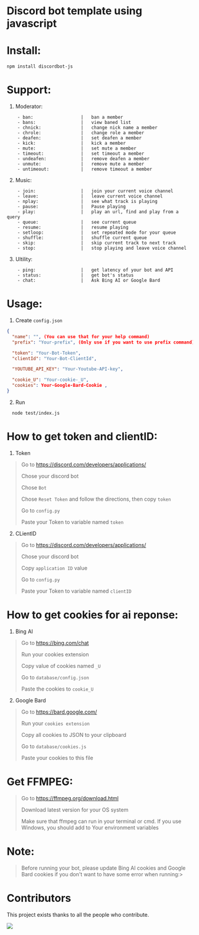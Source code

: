 # Discord bot template using javascript

# Install:

```shell
npm install discordbot-js
```

# Support:

1. Moderator:
```shell
	- ban:					|	ban a member
	- bans:					|   view baned list 
	- chnick:				|	change nick name a member
	- chrole:				|	change role a member
	- deafen:				|	set deafen a member
	- kick:					|	kick a member
	- mute:					|	set mute a member
	- timeout:				|	set timeout a member
	- undeafen:				|	remove deafen a member
	- unmute:				|	remove mute a member
	- untimeout:			|	remove timeout a member
```

2. Music:
```shell
	- join:					|	join your current voice channel
	- leave:				|   leave current voice channel
	- nplay:				|	see what track is playing
	- pause:				|	Pause playing
	- play:					|	play an url, find and play from a query
	- queue:				|	see current queue
	- resume:				|	resume playing
	- setloop:				|	set repeated mode for your queue
	- shuffle:				|	shuffle current queue
	- skip:					|	skip current track to next track
	- stop:					|	stop playing and leave voice channel
```

3. Ultility:
```shell
	- ping:					|	get latency of your bot and API
	- status:				|	get bot's status
	- chat:					|	Ask Bing AI or Google Bard
```

# Usage:

1. Create `config.json`

```json
{
  "name": "", (You can use that for your help command)
  "prefix": "Your-prefix", (Only use if you want to use prefix command)

  "token": "Your-Bot-Token",
  "clientId": "Your-Bot-ClientId",

  "YOUTUBE_API_KEY": "Your-Youtube-API-key",

  "cookie_U": "Your-cookie-_U",
  "cookies": Your-Google-Bard-Cookie ,
}
```

2. Run

```shell
  node test/index.js
```

# How to get token and clientID:

1. Token

> Go to https://discord.com/developers/applications/
>
> Chose your discord bot
>
> Chose `Bot`
>
> Chose `Reset Token` and follow the directions, then copy `token`
>
> Go to `config.py`
>
> Paste your Token to variable named `token`

2. CLientID

> Go to https://discord.com/developers/applications/
>
> Chose your discord bot
>
> Copy `application ID` value
>
> Go to `config.py`
>
> Paste your Token to variable named `clientID`

# How to get cookies for ai reponse:

1. Bing AI

> Go to https://bing.com/chat
>
> Run your cookies extension
>
> Copy value of cookies named `_U`
>
> Go to `database/config.json`
>
> Paste the cookies to `cookie_U`

2. Google Bard

> Go to https://bard.google.com/
>
> Run your `cookies extension`
>
> Copy all cookies to JSON to your clipboard
>
> Go to `database/cookies.js`
>
> Paste your cookies to this file

# Get FFMPEG:

> Go to https://ffmpeg.org/download.html
>
> Download latest version for your OS system
>
> Make sure that ffmpeg can run in your terminal or cmd. If you use Windows, you should add to Your environment variables

# Note:

> Before running your bot, please update Bing AI cookies and Google Bard cookies if you don't want to have some error when running:>

# Contributors

</summary>

This project exists thanks to all the people who contribute.

<a href="https://github.com/kuumoneko/discord-bot-js/graphs/contributors">
  <img src="https://contrib.rocks/image?repo=kuumoneko/discord-bot-js" />
</a>

</details>
